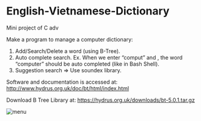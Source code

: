 # English-Vietnamese-Dictionary
Mini project of C adv

Make a program to manage a computer dictionary:
1. Add/Search/Delete a word (using B-Tree).
2. Auto complete search. Ex. When we enter “comput” and <tab>, the word “computer” should be auto completed (like in Bash Shell).
3. Suggestion search => Use soundex library.
  
Software and documentation is accessed at: http://www.hydrus.org.uk/doc/bt/html/index.html

Download B Tree Library at: https://hydrus.org.uk/downloads/bt-5.0.1.tar.gz

![menu](https://user-images.githubusercontent.com/89257081/130320646-a0f5669c-ec44-4686-92d0-7a3442725d8b.png)
